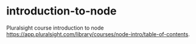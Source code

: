 # introduction-to-node
Pluralsight course introduction to node https://app.pluralsight.com/library/courses/node-intro/table-of-contents.
